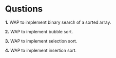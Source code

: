 # Qustions
<p><b>1.</b> WAP to implement binary search of a sorted array.</p>
<p><b>2.</b> WAP to implement bubble sort.</p>
<p><b>3.</b> WAP to implement selection sort.</p>
<p><b>4.</b> WAP to implement insertion sort.</p>